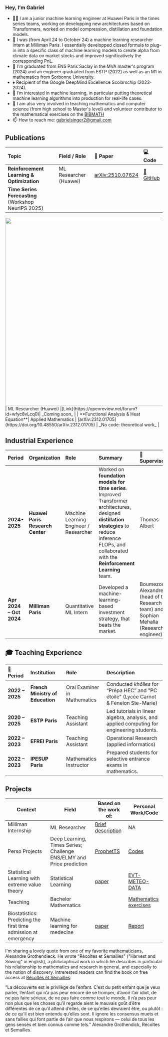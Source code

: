 ### Hey, I’m Gabriel
- 🔵🔵 I am a junior machine learning engineer at Huawei Paris in the times series teams, working on developping new architectures based on Transformers, worked on model compression, distillation and foundation models.
- 🔵 I was (from April 24 to October 24) a machine learning researcher intern at Milliman Paris. I essentially developped closed formula to plug-in into a specific class of machine learning models to create alpha from climate data on market stocks and improved significatively the corresponding PnL.
- 🌱 I'm graduated from ENS Paris Saclay in the MVA master's program (2024) and an engineer graduated from ESTP (2022) as well as an M1 in mathematics from Sorbonne University.
- ♦️ Recipient of the Google DeepMind Excellence Scolarschip (2023-2024).
- 👀 I’m interested in machine learning, in particular putting theoretical machine learning algorithms into production for real-life cases.
- 🎒 I am also very involved in teaching mathematics and computer science (from high school to Master's level) and volunteer contributor to the mathematical exercises on the [BIBMATH](https://www.bibmath.net/ressources/index.php?action=affiche&quoi=mathspe/index)
- 📫 How to reach me: gabrielsinger2@gmail.com

## Publications

| Topic | Field / Role | 📄 Paper | 💻 Code |
|:--|:--|:--|:--|
| **Reinforcement Learning & Optimization** | ML Researcher (Huawei) | [arXiv:2510.07624](https://doi.org/10.48550/arXiv.2510.07624) | [🔗 GitHub](https://github.com/abenechehab/nll_to_po) |
| **Time Series Forecasting** (Workshop NeurIPS 2025) 
<img src="Capture%20d’e%CC%81cran%202025-10-19%20a%CC%80%2011.17.52.png" width="600"/>
| ML Researcher (Huawei) |[Link](https://openreview.net/forum?id=wfyc8vLcq0)| _Coming soon_ |
| **Functional Analysis & Heat Equation**| Applied Mathematics | [arXiv:2312.01705](https://doi.org/10.48550/arXiv.2312.01705) | _No code: theoretical work_ |

## Industrial Experience

| Period | Organization | Role | Summary | 👀 Supervisors|
|:--|:--|:--|:--|:--|
| **2024-2025** | **Huawei Paris Research Center** | Machine Learning Engineer / Researcher | Worked on **foundation models for time series**. Improved Transformer architectures, designed **distillation strategies** to reduce inference FLOPs, and collaborated with the **Reinforcement Learning** team. | Thomas Albert |
| **Apr 2024 – Oct 2024** | **Milliman Paris** | Quantitative ML Intern | Developed a machine-learning-based investment strategy, that beats the market. | Boumezoued Alexandre (head of the Research team) and Sophian Mehalla (Research engineer)|

## 🎓 Teaching Experience

| 📅 Period | Institution | Role | Description |
|:--|:--|:--|:--|
| **2022 – 2025** | **French Ministry of Education** | Oral Examiner in Mathematics | Conducted *khôlles* for “Prépa HEC” and "PC étoile" (Lycée Carnot & Fénelon Ste-Marie) |
| **2020 – 2025** | **ESTP Paris** | Teaching Assistant | Led tutorials in linear algebra, analysis, and applied computing for engineering students. |
| **2022 – 2023** | **EFREI Paris** | Teaching Assistant | Operational Research (applied informatics)|
| **2022 – 2023** | **IPESUP Paris** | Mathematics Instructor | Prepared students for selective entrance exams in mathematics. |


## Projects

| Context | Field | Based on the work of: | Personal Work/Code |
| --- | --- | --- | --- |
| Milliman Internship | ML Researcher| [Brief description](https://github.com/gabrielsinger2/Milliman-Internship/tree/main) | NA |
| Perso Projects | Deep Learning, Times Series; Challenge ENS/ELMY and Price prediction| [ProphetTS](https://arxiv.org/abs/2303.01903)| [Codes](https://github.com/gabrielsinger2/Perso_Experiments) |
| Statistical Learning with extreme value theory | Statistical Learning | [paper](https://arxiv.org/abs/2308.01023) | [EVT-METEO-DATA](https://github.com/gabrielsinger2/MVA-Sequential-Learning-extremes) |
| Teaching| Bachelor Mathematics |  | [Mathematics exercises](https://github.com/gabrielsinger2/MathematicsExercices/tree/main)|
| Biostatistics: Predicting the first time admission at emergency| Machine learning for medecine  | [paper](https://journals.plos.org/plosmedicine/article?id=10.1371/journal.pmed.1002695) | [Report](https://github.com/gabrielsinger2/Biostatistics-Machine-learning-for-emergency-prediction)|


I'm sharing a lovely quote from one of my favorite mathematicians, Alexandre Grothendieck. He wrote "Récoltes et Semailles" ("Harvest and Sowing" in english), a philosophical work in which he describes in particular his relationship to mathematics and research in general, and especially to the notion of discovery. Intrerested readers can find the book on free access at [Récoltes et Semailles](https://agrothendieck.github.io/divers/ReS.pdf). 

"La découverte est le privilège de l’enfant. C’est du petit enfant que je veux parler, l’enfant
qui n’a pas peur encore de se tromper, d’avoir l’air idiot, de ne pas faire sérieux, de ne pas faire
comme tout le monde. Il n’a pas peur non plus que les choses qu’il regarde aient le mauvais
goût d’être différentes de ce qu’il attend d’elles, de ce qu’elles devraient être, ou plutôt : de
ce qu’il est bien entendu qu’elles sont. Il ignore les consensus muets et sans failles qui font
partie de l’air que nous respirons — celui de tous les gens sensés et bien connus comme tels." Alexandre Grothendick, Récoltes et Semailles.
